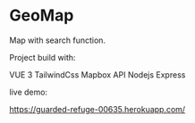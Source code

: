 # GeoMap

Map with search function. 

Project build with:

VUE 3 TailwindCss Mapbox API Nodejs Express

live demo:

https://guarded-refuge-00635.herokuapp.com/

